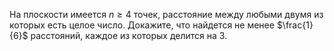 На плоскости имеется $n\geq4$ точек, расстояние между любыми двумя из которых есть целое число. Докажите, что найдется не менее $\frac{1}{6}$ расстояний, каждое из которых делится на 3.